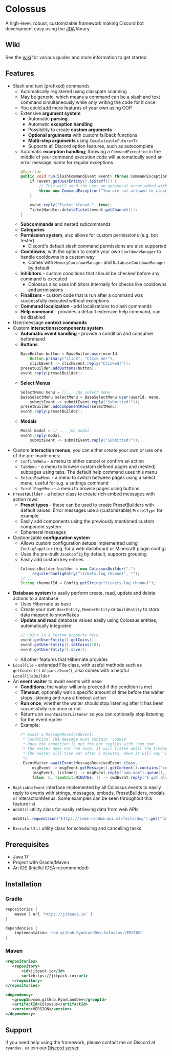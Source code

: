 # Colossus
A high-level, robust, customizable framework making Discord bot development easy using the [JDA](https://github.com/DV8FromTheWorld/JDA) library

## Wiki
See the [wiki](https://github.com/RyanLandDev/Colossus/wiki) for various guides and more information to get started

## Features

* Slash and text (prefixed) commands
    * Automatically registered using classpath scanning
    * May be generic, which means a command can be a slash and text command simultaneously while only writing the code for it once
    * You could add more features of your own using OOP
    * Extensive **argument system**
        * Automatic **parsing**
        * Automatic **exception handling**
        * Possibility to create **custom arguments**
        * **Optional arguments** with custom fallback functions
        * **Multi-step arguments** using `CompleteableFuture<T>`
        * Supports all Discord option features, such as autocomplete
    * Automatic **exception handling**; throwing a `CommandException` in the middle of your command execution code will automatically send an error message, same for regular exceptions
      ```java
      @Override
      public void run(SlashCommandEvent event) throws CommandException {
          if (event.getUserEntity().isStaff()) {
              // This will send the user an ephemeral error embed with the provided description
              throw new CommandException("You are not allowed to close a ticket.");
          }

          event.reply("Ticket closed.", true);
          TicketHandler.deleteTicket(event.getChannel());
      }
      ```
    * **Subcommands** and nested subcommands
    * **Categories**
    * **Permission system**, also allows for custom permissions (e.g. bot tester)
      * Discord's default slash command permissions are also supported
    * **Cooldowns**, with the option to create your own `CooldownManager` to handle cooldowns in a custom way
      * Comes with `MemoryCooldownManager` and `DatabaseCooldownManager` by default
    * **Inhibitors** - custom conditions that should be checked before any command is executed
      * Colossus also uses inhibitors internally for checks like cooldowns and permissions
    * **Finalizers** - custom code that is run after a command was successfully executed without exceptions
    * **Command localization** - add localizations to slash commands
    * **Help command** - provides a default extensive help command, can be disabled
* User/message **context commands**
* Custom **interactions/components system**
    * **Automatic event handling** - provide a condition and consumer beforehand
    * **Buttons**
      ```java
      BaseButton button = BaseButton.user(userId,
          Button.primary("click", "Click me!"),
          clickEvent -> clickEvent.reply("Clicked!"));
      presetBuilder.addButtons(button);
      event.reply(presetBuilder);
      ```
    * **Select Menus**
      ```java
      SelectMenu menu = //... jda select menu
      BaseSelectMenu selectMenu = BaseSelectMenu.user(userId, menu,
          submitEvent -> submitEvent.reply("Submitted!"));
      presetBuilder.addComponentRows(selectMenu);
      event.reply(presetBuilder);
      ```
    * **Modals**
      ```java
      Modal modal = // ... jda modal
      event.reply(modal,
          submitEvent -> submitEvent.reply("Submitted!"));
      ```
* Custom **interaction menus**; you can either create your own or use one of the pre-made ones:
    * `ConfirmMenu` - a menu to either cancel or confirm an action
    * `TabMenu` - a menu to browse custom defined pages and (nested) subpages using tabs. The default help command uses this menu
    * `SelectRowMenu` - a menu to switch between pages using a select menu, useful for e.g. a settings command
    * `ScrollPageMenu` - a menu to browse pages using buttons
* `PresetBuilder` - a helper class to create rich embed messages with action rows
    * **Preset types** - these can be used to create PresetBuilders with default values. Error messages use a (customizable) `PresetType` for example.
    * Easily add components using the previously mentioned custom component system
    * Ephemeral messages
* Customizable **configuration system**
  * Allows custom configuration setups implemented using `ConfigSupplier` (e.g. for a web dashboard or Minecraft plugin config)
  * Uses the pre-built `JsonConfig` by default, supports grouping
  * Easily add custom key entries
    ```java
    ColossusBuilder builder = new ColossusBuilder(".")
        .registerConfigEntry("tickets.log_channel", "");
    // ...
    String channelId = Config.getString("tickets.log_channel");
    ```
* **Database system** to easily perform create, read, update and delete actions to a database
    * Uses Hibernate as base
    * Create your own `UserEntity`, `MemberEntity` or `GuildEntity` to store data mapped to snowflakes
    * **Update and read** database values easily using Colossus entities, automatically integrated
      ```java
      // Coins is a custom property here
      event.getUserEntity().getCoins();
      event.getUserEntity().setCoins(10);
      event.getUserEntity().save();
      ```
    * All other features that Hibernate provides
* `LocalFile` - extended File class, with useful methods such as `getContent()` or `parseJson()`, also comes with a helpful `LocalFileBuilder`
* An **event waiter** to await events with ease
    * **Conditions**; the waiter will only proceed if the condition is met
    * **Timeout**; optionally wait a specific amount of time before the waiter stops listening and runs a timeout action
    * **Run once**; whether the waiter should stop listening after it has been successfully run once or not
    * Returns an `EventWaiterListener` so you can optionally stop listening for the event earlier
    * Example:
      ```java
      /* Await a MessageReceivedEvent.
       * Condition: The message must contain 'cookie'
       * Once the condition is met the bot replies with 'nom nom'
       * The waiter does not run once, it will listen until the timeout is over
       * The waiter will time out after 5 minutes, when it will say 'I got all the cookies!'
       */
       EventWaiter.awaitEvent(MessageReceivedEvent.class,
           msgEvent -> msgEvent.getMessage().getContent().contains("cookie"),
           (msgEvent, listener) -> msgEvent.reply("nom nom").queue(),
           false, 5, TimeUnit.MINUTES, () -> cmdEvent.reply("I got all cookies!"));
       ```
* `RepliableEvent` interface implemented by all Colossus events to easily reply to events with strings, messages, embeds, PresetBuilders, modals or InteractionMenus. Some examples can be seen throughout this feature list
* `WebUtil` utility class for easily retrieving data from web APIs
  ```java
  WebUtil.requestJson("https://some-random-api.ml/facts/dog").get("fact").getAsString();
  ```
* `ExecutorUtil` utility class for scheduling and cancelling tasks

## Prerequisites
* Java 17
* Project with Gradle/Maven
* An IDE (IntelliJ IDEA recommended)

## Installation
### Gradle
 ```gradle 
 repositories {
     maven { url 'https://jitpack.io' }
 }

 dependencies {
     implementation 'com.github.RyanLandDev:Colossus:VERSION'
 }
 ``` 
### Maven
 ```xml 
<repositories>
    <repository>
        <id>jitpack.io</id>
        <url>https://jitpack.io</url>
    </repository>
</repositories>

<dependency>
    <groupId>com.github.RyanLandDev</groupId>
    <artifactId>Colossus</artifactId>
    <version>VERSION</version>
</dependency>
 ```

## Support

If you need help using the framework, please contact me on Discord at `ryandev.` or join our [Discord server](https://discord.gg/j7fmJYxPKf).
